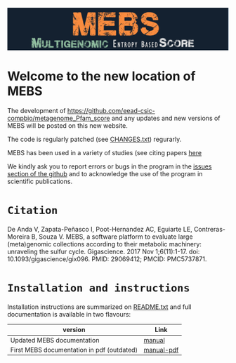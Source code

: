 ![MEBS](./images/MEBS.png) 

# Welcome to the new location of MEBS 

The development of  https://github.com/eead-csic-compbio/metagenome_Pfam_score   and any updates and new versions of MEBS will be posted on this new website.

The code is regularly patched (see [CHANGES.txt](./CHANGES.txt)) regurarly. 

MEBS has been used in a variety of studies (see citing papers [here](https://scholar.google.com/scholar?oi=bibs&hl=en&cites=4642441397530015315)

We kindly ask you to report errors or bugs in the program in the [issues section of the github](https://github.com/valdeanda/mebs/issues) and to acknowledge the use of the program in scientific publications.


# `Citation`

De Anda V, Zapata-Peñasco I, Poot-Hernandez AC, Eguiarte LE, Contreras-Moreira B, Souza V. MEBS, a software platform to evaluate large (meta)genomic collections according to their metabolic machinery: unraveling the sulfur cycle. Gigascience. 2017 Nov 1;6(11):1-17. doi: 10.1093/gigascience/gix096. PMID: 29069412; PMCID: PMC5737871.


# `Installation and instructions`

Installation instructions are summarized on [README.txt](./README.txt) and full documentation is available in two        flavours:

 |version|Link|
 |-------|----|
 |Updated MEBS documentation|[manual](https://valdeanda.github.io/mebs/README.html)|
 |First MEBS documentation in pdf (outdated)|[manual-pdf](https://github.com/eead-csic-compbio/metagenome_Pfam_score/blob/master/manual.v1.pdf/)|

